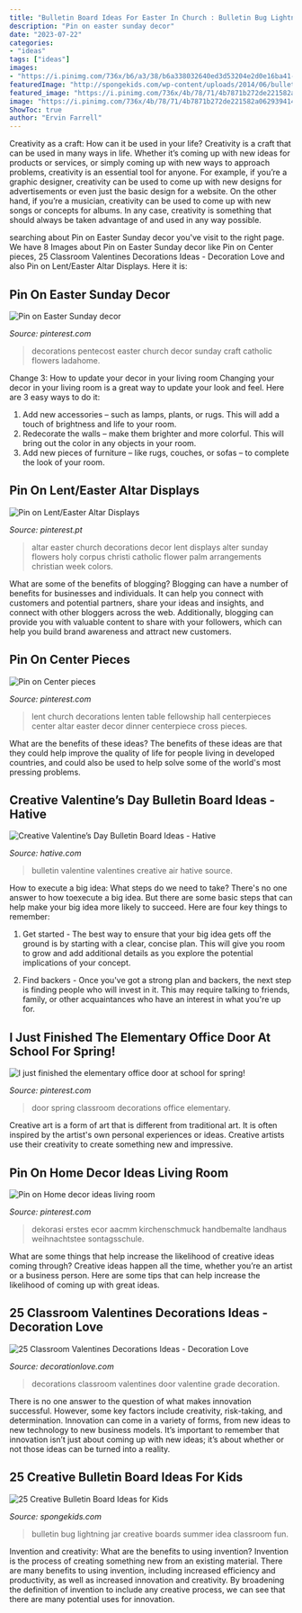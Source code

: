 ```yaml
---
title: "Bulletin Board Ideas For Easter In Church : Bulletin Bug Lightning Jar Creative Boards Summer Idea Classroom Fun"
description: "Pin on easter sunday decor"
date: "2023-07-22"
categories:
- "ideas"
tags: ["ideas"]
images:
- "https://i.pinimg.com/736x/b6/a3/38/b6a338032640ed3d53204e2d0e16ba41--lent-center-pieces.jpg"
featuredImage: "http://spongekids.com/wp-content/uploads/2014/06/bulletin-board-ideas/3-lightning-bug-jar-bulletin-board.jpg"
featured_image: "https://i.pinimg.com/736x/4b/78/71/4b7871b272de221582a062939414731f.jpg"
image: "https://i.pinimg.com/736x/4b/78/71/4b7871b272de221582a062939414731f.jpg"
ShowToc: true
author: "Ervin Farrell"
---
```



Creativity as a craft: How can it be used in your life?
Creativity is a craft that can be used in many ways in life. Whether it’s coming up with new ideas for products or services, or simply coming up with new ways to approach problems, creativity is an essential tool for anyone. For example, if you’re a graphic designer, creativity can be used to come up with new designs for advertisements or even just the basic design for a website. On the other hand, if you’re a musician, creativity can be used to come up with new songs or concepts for albums. In any case, creativity is something that should always be taken advantage of and used in any way possible.

	

		
searching about Pin on Easter Sunday decor you've visit to the right page. We have 8 Images about Pin on Easter Sunday decor like Pin on Center pieces, 25 Classroom Valentines Decorations Ideas - Decoration Love and also Pin on Lent/Easter Altar Displays. Here it is:
		
    
## Pin On Easter Sunday Decor

<img loading=lazy src="https://i.pinimg.com/736x/1f/80/fe/1f80feb400f6eb6a56eaad807c9968bb.jpg" onerror="this.onerror=null;this.src='https://tse2.mm.bing.net/th?id=OIP.o3KPxkGu_rQ2ddimSf4BXAHaMY&amp;pid=15.1';" alt="Pin on Easter Sunday decor">

_Source: pinterest.com_

>decorations pentecost easter church decor sunday craft catholic flowers ladahome. 

	

Change 3: How to update your decor in your living room
Changing your decor in your living room is a great way to update your look and feel. Here are 3 easy ways to do it: 
1. Add new accessories – such as lamps, plants, or rugs. This will add a touch of brightness and life to your room. 
2. Redecorate the walls – make them brighter and more colorful. This will bring out the color in any objects in your room. 
3. Add new pieces of furniture – like rugs, couches, or sofas – to complete the look of your room.

    
## Pin On Lent/Easter Altar Displays

<img loading=lazy src="https://i.pinimg.com/736x/cf/fc/7e/cffc7e704356354af882316007acfef1--lent-displays.jpg" onerror="this.onerror=null;this.src='https://tse1.mm.bing.net/th?id=OIP.BtRJIra3N1YczM9v04J3PwHaI2&amp;pid=15.1';" alt="Pin on Lent/Easter Altar Displays">

_Source: pinterest.pt_

>altar easter church decorations decor lent displays alter sunday flowers holy corpus christi catholic flower palm arrangements christian week colors. 

	

What are some of the benefits of blogging?
Blogging can have a number of benefits for businesses and individuals. It can help you connect with customers and potential partners, share your ideas and insights, and connect with other bloggers across the web. Additionally, blogging can provide you with valuable content to share with your followers, which can help you build brand awareness and attract new customers.

    
## Pin On Center Pieces

<img loading=lazy src="https://i.pinimg.com/736x/b6/a3/38/b6a338032640ed3d53204e2d0e16ba41--lent-center-pieces.jpg" onerror="this.onerror=null;this.src='https://tse2.mm.bing.net/th?id=OIP._M92Z1NadlVp2ZAf407eJgHaJ3&amp;pid=15.1';" alt="Pin on Center pieces">

_Source: pinterest.com_

>lent church decorations lenten table fellowship hall centerpieces center altar easter decor dinner centerpiece cross pieces. 

	

What are the benefits of these ideas?
The benefits of these ideas are that they could help improve the quality of life for people living in developed countries, and could also be used to help solve some of the world's most pressing problems.

    
## Creative Valentine’s Day Bulletin Board Ideas - Hative

<img loading=lazy src="https://hative.com/wp-content/uploads/2015/01/valentines-day-bulletin-board/4-valentines-day-bulletin-board.jpg" onerror="this.onerror=null;this.src='https://tse3.mm.bing.net/th?id=OIP.iTpzNiIV7NIOpbDRNShjMAHaFj&amp;pid=15.1';" alt="Creative Valentine’s Day Bulletin Board Ideas - Hative">

_Source: hative.com_

>bulletin valentine valentines creative air hative source. 

	

How to execute a big idea: What steps do we need to take?
There's no one answer to how toexecute a big idea. But there are some basic steps that can help make your big idea more likely to succeed. Here are four key things to remember: 
1. Get started - The best way to ensure that your big idea gets off the ground is by starting with a clear, concise plan. This will give you room to grow and add additional details as you explore the potential implications of your concept. 

2. Find backers - Once you've got a strong plan and backers, the next step is finding people who will invest in it. This may require talking to friends, family, or other acquaintances who have an interest in what you're up for.

    
## I Just Finished The Elementary Office Door At School For Spring! ️

<img loading=lazy src="https://i.pinimg.com/736x/0f/e0/26/0fe0265da00d9a1aa7a33c56993b0cd0.jpg" onerror="this.onerror=null;this.src='https://tse2.mm.bing.net/th?id=OIP.B1tbk39Cu3GB8HWFkw6trwHaOo&amp;pid=15.1';" alt="I just finished the elementary office door at school for spring! ️">

_Source: pinterest.com_

>door spring classroom decorations office elementary. 

	

Creative art is a form of art that is different from traditional art. It is often inspired by the artist's own personal experiences or ideas. Creative artists use their creativity to create something new and impressive.

    
## Pin On Home Decor Ideas Living Room

<img loading=lazy src="https://i.pinimg.com/736x/4b/78/71/4b7871b272de221582a062939414731f.jpg" onerror="this.onerror=null;this.src='https://tse2.mm.bing.net/th?id=OIP.bujmc62M45b1i6RVk2FLoQHaJ3&amp;pid=15.1';" alt="Pin on Home decor ideas living room">

_Source: pinterest.com_

>dekorasi erstes ecor aacmm kirchenschmuck handbemalte landhaus weihnachtstee sontagsschule. 

	

What are some things that help increase the likelihood of creative ideas coming through?
Creative ideas happen all the time, whether you’re an artist or a business person. Here are some tips that can help increase the likelihood of coming up with great ideas.

    
## 25 Classroom Valentines Decorations Ideas - Decoration Love

<img loading=lazy src="http://www.decorationlove.com/wp-content/uploads/2016/11/First-Grade-Valentine-Door-Decorations.jpg" onerror="this.onerror=null;this.src='https://tse4.mm.bing.net/th?id=OIP.2yMplQnIsKqf1sHedIBJcgAAAA&amp;pid=15.1';" alt="25 Classroom Valentines Decorations Ideas - Decoration Love">

_Source: decorationlove.com_

>decorations classroom valentines door valentine grade decoration. 

	

There is no one answer to the question of what makes innovation successful. However, some key factors include creativity, risk-taking, and determination. Innovation can come in a variety of forms, from new ideas to new technology to new business models. It’s important to remember that innovation isn’t just about coming up with new ideas; it’s about whether or not those ideas can be turned into a reality.

    
## 25 Creative Bulletin Board Ideas For Kids

<img loading=lazy src="http://spongekids.com/wp-content/uploads/2014/06/bulletin-board-ideas/3-lightning-bug-jar-bulletin-board.jpg" onerror="this.onerror=null;this.src='https://tse1.mm.bing.net/th?id=OIP.mvzukYWXKAWcHME_s8BcAwHaJ6&amp;pid=15.1';" alt="25 Creative Bulletin Board Ideas for Kids">

_Source: spongekids.com_

>bulletin bug lightning jar creative boards summer idea classroom fun. 

	

Invention and creativity: What are the benefits to using invention?
Invention is the process of creating something new from an existing material. There are many benefits to using invention, including increased efficiency and productivity, as well as increased innovation and creativity. By broadening the definition of invention to include any creative process, we can see that there are many potential uses for innovation.

